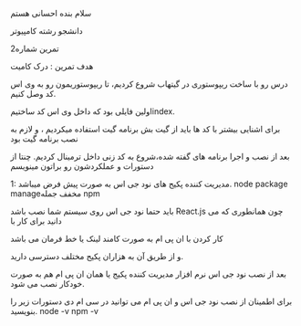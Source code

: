 سلام بنده احسانی هستم

دانشجو رشته کامپیوتر 

تمرین شماره2

هدف تمرین : درک کامیت

درس رو با ساخت ریپوستوری در گیتهاب شروع کردیم،
تا ریپوستوریمون رو به وی اس کد وصل کنیم.

اولین فایلی بود که داخل وی اس کد ساختیمindex.

برای اشنایی بیشتر با کد ها باید از گیت بش برنامه گیت استفاده میکردیم ،
و لازم به نصب برنامه گیت بود


بعد از نصب و اجرا برنامه های گفته شده،شروع به کد زنی داخل ترمینال کردیم.
چنتا از دستورات و عملکردشون رو براتون مینویسم

1: مدیریت کننده پکیج های نود جی اس به صورت پیش فرض میباشد. node package manageمخفف جمله npm

باید حتما نود جی اس روی سیستم شما نصب باشد  React.js   چون همانطوری که می دانید برای کار با

کار کردن با ان پی ام به صورت کامند لینک یا خط فرمان می باشد

و از طریق آن به هزاران پکیج مختلف دسترسی دارید.

 بعد از نصب نود جی اس نرم افزار مدیریت کننده پکیج یا همان ان پی ام هم به صورت خودکار نصب می شود.

برای اطمینان از نصب نود جی اس و ان پی ام می توانید در سی ام دی دستورات زیر را بنویسید.
node -v 
npm -v